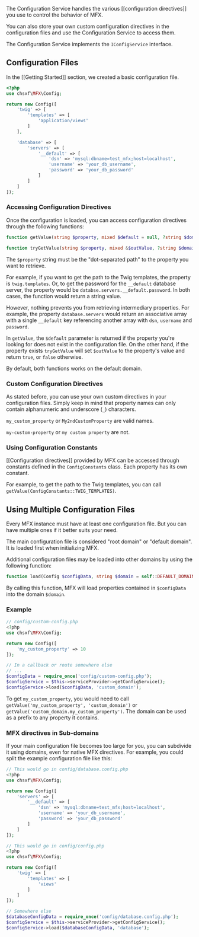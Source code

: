 The Configuration Service handles the various [[configuration directives]] you use to control the behavior of MFX.

You can also store your own custom configuration directives in the configuration files and use the Configuration Service to access them.

The Configuration Service implements the `IConfigService` interface.

## Configuration Files

In the [[Getting Started]] section, we created a basic configuration file.

```php
<?php
use chsxf\MFX\Config;

return new Config([
    'twig' => [
        'templates' => [
            'application/views'
        ]
    ],

    'database' => [
        'servers' => [
            '__default' => [
                'dsn' => 'mysql:dbname=test_mfx;host=localhost',
                'username' => 'your_db_username',
                'password' => 'your_db_password'
            ]
        ]
    ]
]);
```

### Accessing Configuration Directives

Once the configuration is loaded, you can access configuration directives through the following functions:

```php
function getValue(string $property, mixed $default = null, ?string $domain = null): mixed;

function tryGetValue(string $property, mixed &$outValue, ?string $domain = null): bool;
```

The `$property` string must be the "dot-separated path" to the property you want to retrieve.

For example, if you want to get the path to the Twig templates, the property is `twig.templates`. Or, to get the password for the `__default` database server, the property would be `databse.servers.__default.password`. In both cases, the function would return a string value.

However, nothing prevents you from retrieving intermediary properties. For example, the property `database.servers` would return an associative array with a single `__default` key referencing another array with `dsn`, `username` and `password`.

In `getValue`, the `$default` parameter is returned if the property you're looking for does not exist in the configuration file. On the other hand, if the property exists `tryGetValue` will set `$outValue` to the property's value and return `true`, or `false` otherwise.

By default, both functions works on the default domain.

### Custom Configuration Directives

As stated before, you can use your own custom directives in your configuration files. Simply keep in mind that property names can only contain alphanumeric and underscore (`_`) characters.

`my_custom_property` or `My2ndCustomProperty` are valid names.

`my-custom-property` or `my custom property` are not.

### Using Configuration Constants

[[Configuration directives]] provided by MFX can be accessed through constants defined in the `ConfigConstants` class. Each property has its own constant.

For example, to get the path to the Twig templates, you can call `getValue(ConfigConstants::TWIG_TEMPLATES)`.

## Using Multiple Configuration Files

Every MFX instance must have at least one configuration file. But you can have multiple ones if it better suits your need.

The main configuration file is considered "root domain" or "default domain". It is loaded first when initializing MFX.

Additional configuration files may be loaded into other domains by using the following function:

```php
function load(Config $configData, string $domain = self::DEFAULT_DOMAIN);
```

By calling this function, MFX will load properties contained in `$configData` into the domain `$domain`.

### Example

```php
// config/custom-config.php
<?php
use chsxf\MFX\Config;

return new Config([
    'my_custom_property' => 10
]);

// In a callback or route somewhere else
// ...
$configData = require_once('config/custom-config.php');
$configService = $this->serviceProvider->getConfigService();
$configService->load($configData, 'custom_domain');
```

To get `my_custom_property`, you would need to call `getValue('my_custom_property', 'custom_domain')` or `getValue('custom_domain.my_custom_property')`. The domain can be used as a prefix to any property it contains.

### MFX directives in Sub-domains

If your main configuration file becomes too large for you, you can subdivide it using domains, even for native MFX directives. For example, you could split the example configuration file like this:

```php
// This would go in config/database.config.php
<?php
use chsxf\MFX\Config;

return new Config([
    'servers' => [
        '__default' => [
            'dsn' => 'mysql:dbname=test_mfx;host=localhost',
            'username' => 'your_db_username',
            'password' => 'your_db_password'
        ]
    ]
]);

// This would go in config/config.php
<?php
use chsxf\MFX\Config;

return new Config([
    'twig' => [
        'templates' => [
            'views'
        ]
    ]
]);

// Somewhere else
$databaseConfigData = require_once('config/database.config.php');
$configService = $this->serviceProvider->getConfigService();
$configService->load($databaseConfigData, 'database');
```
